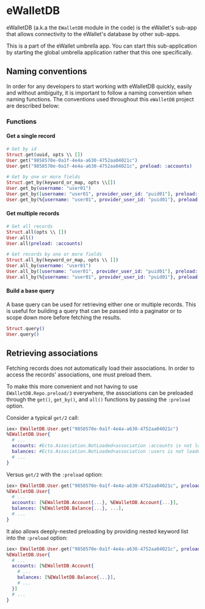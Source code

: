 # eWalletDB

eWalletDB (a.k.a the `EWalletDB` module in the code) is the eWallet's sub-app
that allows connectivity to the eWallet's database by other sub-apps.

This is a part of the eWallet umbrella app. You can start this sub-application
by starting the global umbrella application rather that this one specifically.

## Naming conventions

In order for any developers to start working with eWalletDB quickly, easily and without ambiguity,
it is important to follow a naming convention when naming functions.
The conventions used throughout this `eWalletDB` project are described below:

### Functions

#### Get a single record

```ex
# Get by id
Struct.get(uuid, opts \\ [])
User.get("9858570e-0a1f-4e4a-a630-4752aa04021c")
User.get("9858570e-0a1f-4e4a-a630-4752aa04021c", preload: :accounts)

# Get by one or more fields
Struct.get_by(keyword_or_map, opts \\[])
User.get_by(username: "user01")
User.get_by([username: "user01", provider_user_id: "puid01"], preload: :accounts)
User.get_by(%{username: "user01", provider_user_id: "puid01"}, preload: :accounts)
```

#### Get multiple records

```ex
# Get all records
Struct.all(opts \\ [])
User.all()
User.all(preload: :accounts)

# Get records by one or more fields
Struct.all_by(keyword_or_map, opts \\ [])
User.all_by(username: "user01")
User.all_by([username: "user01", provider_user_id: "puid01"], preload: :accounts)
User.all_by(%{username: "user01", provider_user_id: "puid01"}, preload: :accounts)
```

#### Build a base query

A base query can be used for retrieving either one or multiple records.
This is useful for building a query that can be passed into a paginator
or to scope down more before fetching the results.

```ex
Struct.query()
User.query()
```

## Retrieving associations

Fetching records does not automatically load their associations.
In order to access the records' associations, one must preload them.

To make this more convenient and not having to use `EWalletDB.Repo.preload/3` everywhere,
the associations can be preloaded through the `get()`, `get_by()`, and `all()` functions
by passing the `:preload` option.

Consider a typical `get/2` call:

```ex
iex> EWalletDB.User.get("9858570e-0a1f-4e4a-a630-4752aa04021c")
%EWalletDB.User{
  # ...
  accounts: #Ecto.Association.NotLoaded<association :accounts is not loaded>,
  balances: #Ecto.Association.NotLoaded<association :users is not loaded>,
  # ...
}
```

Versus `get/2` with the `:preload` option:

```ex
iex> EWalletDB.User.get("9858570e-0a1f-4e4a-a630-4752aa04021c", preload: [:accounts, :balances])
%EWalletDB.User{
  # ...
  accounts: [%EWalletDB.Account{...}, %EWalletDB.Account{...}],
  balances: [%EWalletDB.Balance{...}, ...],
  # ...
}
```

It also allows deeply-nested preloading by providing nested keyword list into the `:preload` option:

```ex
iex> EWalletDB.User.get("9858570e-0a1f-4e4a-a630-4752aa04021c", preload: [accounts: :balances])
%EWalletDB.User{
  # ...
  accounts: [%EWalletDB.Account{
    # ...
    balances: [%EWalletDB.Balance{...}],
    # ...
  }]
  # ...
}
```
